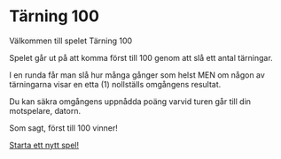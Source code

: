 Tärning 100
=================

Välkommen till spelet Tärning 100


Spelet går ut på att komma först till 100 genom att slå ett antal tärningar.

I en runda får man slå hur många gånger som helst MEN om någon av tärningarna visar en etta (1) nollställs omgångens resultat.

Du kan säkra omgångens uppnådda poäng varvid turen går till din motspelare, datorn.

Som sagt, först till 100 vinner!



[Starta ett nytt spel!](dice/init)
